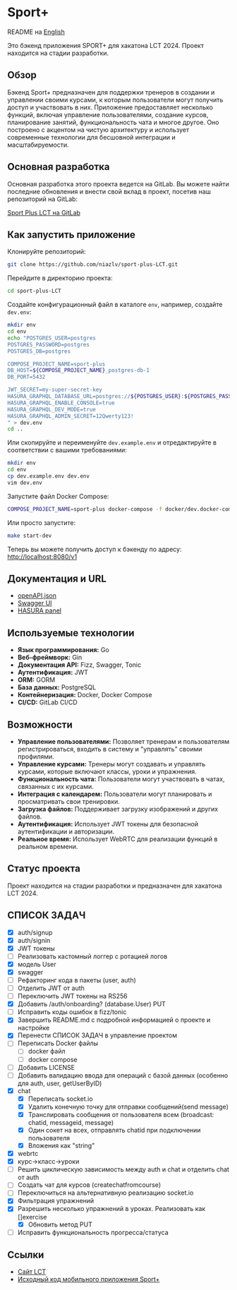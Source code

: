 # Sport+

README на [English](/README.md)

Это бэкенд приложения SPORT+ для хакатона LCT 2024. Проект находится на стадии разработки.

## Обзор

Бэкенд Sport+ предназначен для поддержки тренеров в создании и управлении своими курсами, к которым пользователи могут получить доступ и участвовать в них. Приложение предоставляет несколько функций, включая управление пользователями, создание курсов, планирование занятий, функциональность чата и многое другое. Оно построено с акцентом на чистую архитектуру и использует современные технологии для бесшовной интеграции и масштабируемости.

## Основная разработка

Основная разработка этого проекта ведется на GitLab. Вы можете найти последние обновления и внести свой вклад в проект, посетив наш репозиторий на GitLab:

[Sport Plus LCT на GitLab](https://gitlab.sorewa.ru:12345/niaz/sport-plus-LCT)

## Как запустить приложение

Клонируйте репозиторий:

```bash
git clone https://github.com/niazlv/sport-plus-LCT.git
```

Перейдите в директорию проекта:

```bash
cd sport-plus-LCT
```

Создайте конфигурационный файл в каталоге `env`, например, создайте `dev.env`:

```bash
mkdir env
cd env
echo "POSTGRES_USER=postgres 
POSTGRES_PASSWORD=postgres 
POSTGRES_DB=postgres 

COMPOSE_PROJECT_NAME=sport-plus
DB_HOST=${COMPOSE_PROJECT_NAME}_postgres-db-1 
DB_PORT=5432 

JWT_SECRET=my-super-secret-key
HASURA_GRAPHQL_DATABASE_URL=postgres://${POSTGRES_USER}:${POSTGRES_PASSWORD}@${DB_HOST}:${DB_PORT}/${POSTGRES_DB}
HASURA_GRAPHQL_ENABLE_CONSOLE=true
HASURA_GRAPHQL_DEV_MODE=true
HASURA_GRAPHQL_ADMIN_SECRET=12Qwerty123!
" > dev.env
cd ..
```

Или скопируйте и переименуйте `dev.example.env` и отредактируйте в соответствии с вашими требованиями:

```bash
mkdir env
cd env
cp dev.example.env dev.env
vim dev.env
```

Запустите файл Docker Compose:

```bash
COMPOSE_PROJECT_NAME=sport-plus docker-compose -f docker/dev.docker-compose.yml up -d --build
```

Или просто запустите:

```bash
make start-dev
```

Теперь вы можете получить доступ к бэкенду по адресу: [http://localhost:8080/v1](http://localhost:8080/v1)

## Документация и URL

- [openAPI.json](http://sport-plus.sorewa.ru:8080/openapi.json)
- [Swagger UI](http://sport-plus.sorewa.ru:8080/swagger)
- [HASURA panel](http://sport-plus.sorewa.ru:8085)

## Используемые технологии

- **Язык программирования:** Go
- **Веб-фреймворк:** Gin
- **Документация API:** Fizz, Swagger, Tonic
- **Аутентификация:** JWT
- **ORM:** GORM
- **База данных:** PostgreSQL
- **Контейнеризация:** Docker, Docker Compose
- **CI/CD:** GitLab CI/CD

## Возможности

- **Управление пользователями:** Позволяет тренерам и пользователям регистрироваться, входить в систему и "управлять" своими профилями.
- **Управление курсами:** Тренеры могут создавать и управлять курсами, которые включают классы, уроки и упражнения.
- **Функциональность чата:** Пользователи могут участвовать в чатах, связанных с их курсами.
- **Интеграция с календарем:** Пользователи могут планировать и просматривать свои тренировки.
- **Загрузка файлов:** Поддерживает загрузку изображений и других файлов.
- **Аутентификация:** Использует JWT токены для безопасной аутентификации и авторизации.
- **Реальное время:** Использует WebRTC для реализации функций в реальном времени.

## Статус проекта

Проект находится на стадии разработки и предназначен для хакатона LCT 2024.

## СПИСОК ЗАДАЧ

- [x] auth/signup
- [x] auth/signin
- [x] JWT токены
- [ ] Реализовать кастомный логгер с ротацией логов
- [x] модель User
- [x] swagger
- [ ] Рефакторинг кода в пакеты (user, auth)
- [ ] Отделить JWT от auth
- [ ] Переключить JWT токены на RS256
- [x] Добавить /auth/onboarding? (database.User) PUT
- [ ] Исправить коды ошибок в fizz/tonic
- [x] Завершить README.md с подробной информацией о проекте и настройке
- [x] Перенести СПИСОК ЗАДАЧ в управление проектом
- [ ] Переписать Docker файлы
  - [ ] docker файл
  - [ ] docker compose
- [ ] Добавить LICENSE
- [ ] Добавить валидацию ввода для операций с базой данных (особенно для auth, user, getUserByID)
- [x] chat
	- [x] Переписать socket.io
	- [x] Удалить конечную точку для отправки сообщений(send message)
	- [x] Транслировать сообщения от пользователя всем (broadcast: chatid, messageid, message)
	- [x] Один сокет на всех, отправлять chatid при подключении пользователя
	- [x] Вложения как "string"
- [x] webrtc
- [x] курс->класс->уроки
- [ ] Решить циклическую зависимость между auth и chat и отделить chat от auth
- [ ] Создать чат для курсов (createchatfromcourse)
- [ ] Переключиться на альтернативную реализацию socket.io
- [x] Фильтрация упражнений
- [x] Разрешить несколько упражнений в уроках. Реализовать как []exercise
	- [x] Обновить метод PUT
- [ ] Исправить функциональность прогресса/статуса

## Ссылки

- [Сайт LCT](https://i.moscow/cabinet/lct/profile/my-teams)
- [Исходный код мобильного приложения Sport+](https://github.com/justmeowme/sport_app_lct)
